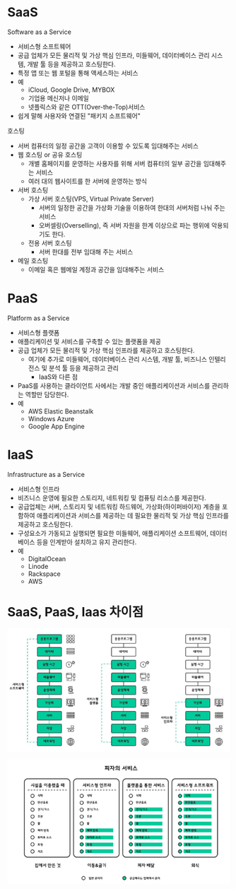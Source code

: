 # SaaS

Software as a Service
- 서비스형 소프트웨어
- 공급 업체가 모든 물리적 및 가상 핵심 인프라, 미들웨어, 데이터베이스 관리 시스템, 개발 툴 등을 제공하고 호스팅한다.
- 특정 앱 또는 웹 포털을 통해 액세스하는 서비스
- 예
  - iCloud, Google Drive, MYBOX
  - 기업용 메신저나 이메일
  - 넷플릭스와 같은 OTT(Over-the-Top)서비스
- 쉽게 말해 사용자와 연결된 "패키지 소프트웨어"

호스팅
- 서버 컴퓨터의 일정 공간을 고객이 이용할 수 있도록 임대해주는 서비스
- 웹 호스팅 or 공유 호스팅
  - 개별 홈페이지를 운영하는 사용자를 위해 서버 컴퓨터의 일부 공간을 임대해주는 서비스
  - 여러 대의 웹사이트를 한 서버에 운영하는 방식
- 서버 호스팅
  - 가상 서버 호스팅(VPS, Virtual Private Server)
    - 서버의 일정한 공간을 가상화 기술을 이용하여 한대의 서버처럼 나눠 주는 서비스
    - 오버셀링(Overselling), 즉 서버 자원을 한계 이상으로 파는 행위에 악용되기도 한다.
  - 전용 서버 호스팅
    - 서버 한대를 전부 임대해 주는 서비스
- 메일 호스팅
  - 이메일 혹은 웹메일 계정과 공간을 임대해주는 서비스


# PaaS

Platform as a Service
- 서비스형 플랫폼
- 애플리케이션 및 서비스를 구축할 수 있는 플랫폼을 제공
- 공급 업체가 모든 물리적 및 가상 핵심 인프라를 제공하고 호스팅한다.
  - 여기에 추가로 미들웨어, 데이터베이스 관리 시스템, 개발 툴, 비즈니스 인텔리전스 및 분석 툴 등을 제공하고 관리
    - IaaS와 다른 점
- PaaS를 사용하는 클라이언트 사에서는 개발 중인 애플리케이션과 서비스를 관리하는 역할만 담당한다.
- 예
  - AWS Elastic Beanstalk
  - Windows Azure
  - Google App Engine

# IaaS

Infrastructure as a Service
- 서비스형 인프라
- 비즈니스 운영에 필요한 스토리지, 네트워킹 및 컴퓨팅 리소스를 제공한다.
- 공급업체는 서버, 스토리지 및 네트워킹 하드웨어, 가상화(하이퍼바이저) 계층을 포함하여 애플리케이션과 서비스를 제공하는 데 필요한 물리적 및 가상 핵심 인프라를 제공하고 호스팅한다.
- 구성요소가 가동되고 실행되면 필요한 미들웨어, 애플리케이션 소프트웨어, 데이터베이스 등을 인계받아 설치하고 유지 관리한다.
- 예
  - DigitalOcean
  - Linode
  - Rackspace
  - AWS

# SaaS, PaaS, Iaas 차이점


![](2022-07-24-00-01-44.png)

![](2022-07-24-00-01-55.png)